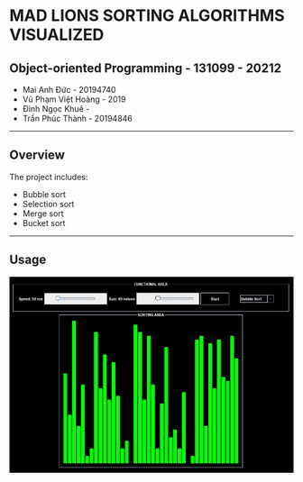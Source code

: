 # MAD LIONS SORTING ALGORITHMS VISUALIZED

## Object-oriented Programming - 131099 - 20212

- Mai Anh Đức - 20194740
- Vũ Phạm Việt Hoàng - 2019
- Đinh Ngọc Khuê -
- Trần Phúc Thành - 20194846

---

## Overview

The project includes:

- Bubble sort
- Selection sort
- Merge sort
- Bucket sort

---

## Usage

![alt text](./src/mad/overview.jpg)
